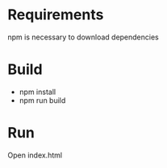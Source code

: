 # Requirements

npm is necessary to download dependencies

# Build

 - npm install
 - npm run build

# Run
Open index.html
